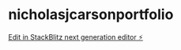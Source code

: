 # nicholasjcarsonportfolio

[Edit in StackBlitz next generation editor ⚡️](https://stackblitz.com/~/github.com/Oconop23/nicholasjcarsonportfolio)